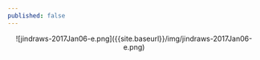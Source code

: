 ```yaml
---
published: false
---
```

<p align="center">
![jindraws-2017Jan06-e.png]({{site.baseurl}}/img/jindraws-2017Jan06-e.png)
</p>
